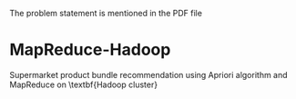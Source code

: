The problem statement is mentioned in the PDF file
# MapReduce-Hadoop
Supermarket product bundle recommendation using Apriori algorithm and MapReduce on \textbf{Hadoop cluster}

